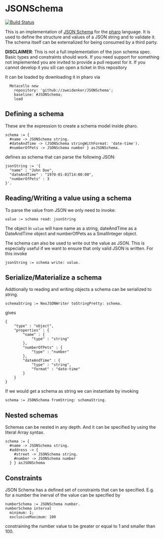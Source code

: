 # JSONSchema

[![Build Status](https://travis-ci.org/zweidenker/JSONSchema.svg?branch=master)](https://travis-ci.org/zweidenker/JSONSchema)

This is an implementation of [JSON Schema](https://json-schema.org/) for the [pharo](http://pharo.org) language. It is used to define the structure and values of a JSON string and to validate it. The schema itself can be externalized for being consumed by a third party.

**DISCLAIMER**: This is not a full implementation of the json schema spec. Basic types and constraints should work. If you need support for something not implemented you are invited to provide a pull request for it. If you cannot develop it you sill can open a ticket in this repository

It can be loaded by downloading it in pharo via

```
  Metacello new
    repository: 'github://zweidenker/JSONSchema';
    baseline: #JSONSchema;
    load
```
## Defining a schema

These are the expression to create a schema model inside pharo.

```
schema := {
  #name -> JSONSchema string.
  #dateAndTime -> (JSONSchema stringWithFormat: 'date-time').
  #numberOfPets -> JSONSchema number } asJSONSchema.

```

defines as schema that can parse the following JSON:

```
jsonString := '{
  "name" : "John Doe",
  "dateAndTime" : "1970-01-01T14:00:00",
  "numberOfPets" : 3
}'.
```

## Reading/Writing a value using a schema

To parse the value from JSON we only need to invoke:

```
value := schema read: jsonString
```

The object in ```value``` will have name as a string, dateAndTime as a DateAndTime object and numberOfPets as a SmallInteger object.

The schema can also be used to write out the value as JSON. This is especially useful if we want to ensure that only valid JSON is written. For this invoke

```
jsonString := schema write: value.
```

## Serialize/Materialize a schema

Addtionally to reading and writing objects a schema can be serialized to string.

```
schemaString := NeoJSONWriter toStringPretty: schema.
```

gives

```
{
	"type" : "object",
	"properties" : {
		"name" : {
			"type" : "string"
		},
		"numberOfPets" : {
			"type" : "number"
		},
		"dateAndTime" : {
			"type" : "string",
			"format" : "date-time"
		}
	}
}
```


If we would get a schema as string we can instantiate by invoking

```
schema := JSONSchema fromString: schemaString.
```

## Nested schemas

Schemas can be nested in any depth. And it can be specified by using the literal Array syntax.

```
schema := {
  #name -> JSONSchema string.
  #address -> {
    #street -> JSONSchema string.
    #number -> JSONSchema number
  } } asJSONSchema
```

## Constraints

JSON Schema has a defined set of constraints that can be specified. E.g. for a number the inerval of the value can be specified by

```
numberSchema := JSONSchema number.
numberSchema interval
  minimum: 1;
  exclusiveMaximum: 100
```
constraining the number value to be greater or equal to 1 and smaller than 100.

